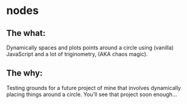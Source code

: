 # nodes

## The what:
Dynamically spaces and plots points around a circle using (vanilla) JavaScript and a lot of triginometry, (AKA chaos magic).

## The why:
Testing grounds for a future project of mine that involves dynamically placing things around a circle.
You'll see that project soon enough...

